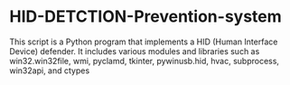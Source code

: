 # HID-DETCTION-Prevention-system
This script is a Python program that implements a HID (Human Interface Device) defender. It includes various modules and libraries such as win32.win32file, wmi, pyclamd, tkinter, pywinusb.hid, hvac, subprocess, win32api, and ctypes 
